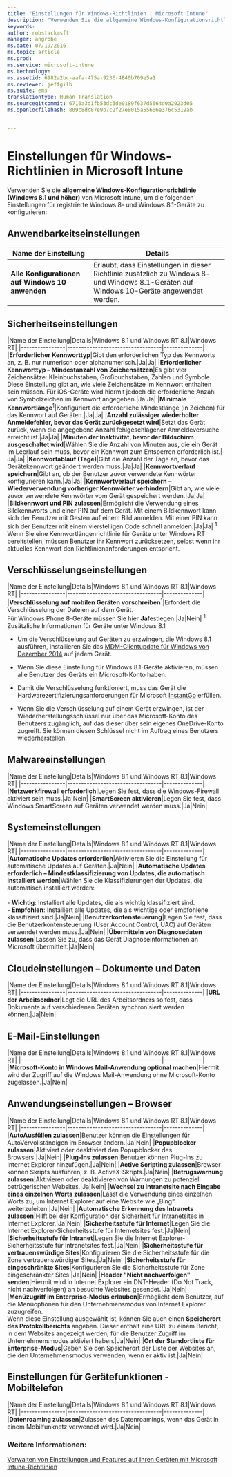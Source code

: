 ```yaml
---
title: "Einstellungen für Windows-Richtlinien | Microsoft Intune"
description: "Verwenden Sie die allgemeine Windows-Konfigurationsrichtlinie (Windows 8.1 und höher) von Intune, um Einstellungen für registrierte Windows 8- und Windows 8.1-Geräte zu konfigurieren:"
keywords: 
author: robstackmsft
manager: angrobe
ms.date: 07/19/2016
ms.topic: article
ms.prod: 
ms.service: microsoft-intune
ms.technology: 
ms.assetid: 6982a2bc-aafa-475a-9236-4840b709e5a1
ms.reviewer: jeffgilb
ms.suite: ems
translationtype: Human Translation
ms.sourcegitcommit: 6716a3d1fb53dc3de0189f637d5664d0a2023d05
ms.openlocfilehash: 809c8dc87e9b7c2f27e8015a55606e376c5319ab


---
```


# Einstellungen für Windows-Richtlinien in Microsoft Intune
Verwenden Sie die **allgemeine Windows-Konfigurationsrichtlinie (Windows 8.1 und höher)** von Microsoft Intune, um die folgenden Einstellungen für registrierte Windows 8- und Windows 8.1-Geräte zu konfigurieren:

## Anwendbarkeitseinstellungen

|Name der Einstellung|Details|
|----------------|----------------------------------|
|**Alle Konfigurationen auf Windows 10 anwenden**|Erlaubt, dass Einstellungen in dieser Richtlinie zusätzlich zu Windows 8- und Windows 8.1-Geräten auf Windows 10-Geräte angewendet werden.|

## Sicherheitseinstellungen

|Name der Einstellung|Details|Windows 8.1 und Windows RT 8.1|Windows RT|
|----------------|----------------------------------|--------------|
|**Erforderlicher Kennworttyp**|Gibt den erforderlichen Typ des Kennworts an, z. B. nur numerisch oder alphanumerisch.|Ja|Ja|
|**Erforderlicher Kennworttyp – Mindestanzahl von Zeichensätzen**|Es gibt vier Zeichensätze: Kleinbuchstaben, Großbuchstaben, Zahlen und Symbole. Diese Einstellung gibt an, wie viele Zeichensätze im Kennwort enthalten sein müssen. Für iOS-Geräte wird hiermit jedoch die erforderliche Anzahl von Symbolzeichen im Kennwort angegeben.|Ja|Ja|
|**Minimale Kennwortlänge**<sup>1</sup>|Konfiguriert die erforderliche Mindestlänge (in Zeichen) für das Kennwort auf Geräten.|Ja|Ja|
|**Anzahl zulässiger wiederholter Anmeldefehler, bevor das Gerät zurückgesetzt wird**|Setzt das Gerät zurück, wenn die angegebene Anzahl fehlgeschlagener Anmeldeversuche erreicht ist.|Ja|Ja|
|**Minuten der Inaktivität, bevor der Bildschirm ausgeschaltet wird**|Wählen Sie die Anzahl von Minuten aus, die ein Gerät im Leerlauf sein muss, bevor ein Kennwort zum Entsperren erforderlich ist.| Ja|Ja|
|**Kennwortablauf (Tage)**|Gibt die Anzahl der Tage an, bevor das Gerätekennwort geändert werden muss.|Ja|Ja|
|**Kennwortverlauf speichern**|Gibt an, ob der Benutzer zuvor verwendete Kennwörter konfigurieren kann.|Ja|Ja|
|**Kennwortverlauf speichern** – **Wiederverwendung vorheriger Kennwörter verhindern**|Gibt an, wie viele zuvor verwendete Kennwörter vom Gerät gespeichert werden.|Ja|Ja|
|**Bildkennwort und PIN zulassen**|Ermöglicht die Verwendung eines Bildkennworts und einer PIN auf dem Gerät. Mit einem Bildkennwort kann sich der Benutzer mit Gesten auf einem Bild anmelden. Mit einer PIN kann sich der Benutzer mit einem vierstelligen Code schnell anmelden.|Ja|Ja|
<sup>1</sup> Wenn Sie eine Kennwortlängenrichtlinie für Geräte unter Windows RT bereitstellen, müssen Benutzer ihr Kennwort zurücksetzen, selbst wenn ihr aktuelles Kennwort den Richtlinienanforderungen entspricht.

## Verschlüsselungseinstellungen

|Name der Einstellung|Details|Windows 8.1 und Windows RT 8.1|Windows RT|
|----------------|----------------------------------|--------------|
|**Verschlüsselung auf mobilen Geräten vorschreiben**<sup>1</sup>|Erfordert die Verschlüsselung der Dateien auf dem Gerät.<br>Für Windows Phone 8-Geräte müssen Sie hier **Ja**festlegen.|Ja|Nein|
<sup>1</sup> Zusätzliche Informationen für Geräte unter Windows 8.1

-   Um die Verschlüsselung auf Geräten zu erzwingen, die Windows 8.1 ausführen, installieren Sie das [MDM-Clientupdate für Windows von Dezember 2014](http://support.microsoft.com/kb/3013816) auf jedem Gerät.

-   Wenn Sie diese Einstellung für Windows 8.1-Geräte aktivieren, müssen alle Benutzer des Geräts ein Microsoft-Konto haben.

-   Damit die Verschlüsselung funktioniert, muss das Gerät die Hardwarezertifizierungsanforderungen für Microsoft [InstantGo](http://blogs.windows.com/bloggingwindows/2014/06/19/instantgo-a-better-way-to-sleep/) erfüllen.

-   Wenn Sie die Verschlüsselung auf einem Gerät erzwingen, ist der Wiederherstellungsschlüssel nur über das Microsoft-Konto des Benutzers zugänglich, auf das dieser über sein eigenes OneDrive-Konto zugreift. Sie können diesen Schlüssel nicht im Auftrag eines Benutzers wiederherstellen.

## Malwareeinstellungen

|Name der Einstellung|Details|Windows 8.1 und Windows RT 8.1|Windows RT|
|----------------|----------------------------------|--------------|
|**Netzwerkfirewall erforderlich**|Legen Sie fest, dass die Windows-Firewall aktiviert sein muss.|Ja|Nein|
|**SmartScreen aktivieren**|Legen Sie fest, dass Windows SmartScreen auf Geräten verwendet werden muss.|Ja|Nein|

## Systemeinstellungen

|Name der Einstellung|Details|Windows 8.1 und Windows RT 8.1|Windows RT|
|----------------|----------------------------------|--------------|
|**Automatische Updates erforderlich**|Aktivieren Sie die Einstellung für automatische Updates auf Geräten.|Ja|Nein|
|**Automatische Updates erforderlich – Mindestklassifizierung von Updates, die automatisch installiert werden**|Wählen Sie die Klassifizierungen der Updates, die automatisch installiert werden:<br /><br />-   **Wichtig**: Installiert alle Updates, die als wichtig klassifiziert sind.<br />-   **Empfohlen**: Installiert alle Updates, die als wichtige oder empfohlene klassifiziert sind.|Ja|Nein|
|**Benutzerkontensteuerung**|Legen Sie fest, dass die Benutzerkontensteuerung (User Account Control, UAC) auf Geräten verwendet werden muss.|Ja|Nein|
|**Übermitteln von Diagnosedaten zulassen**|Lassen Sie zu, dass das Gerät Diagnoseinformationen an Microsoft übermittelt.|Ja|Nein|


## Cloudeinstellungen – Dokumente und Daten

|Name der Einstellung|Details|Windows 8.1 und Windows RT 8.1|Windows RT|
|----------------|----------------------------------|--------------|
|**URL der Arbeitsordner**|Legt die URL des Arbeitsordners so fest, dass Dokumente auf verschiedenen Geräten synchronisiert werden können.|Ja|Nein|

## E-Mail-Einstellungen

|Name der Einstellung|Details|Windows 8.1 und Windows RT 8.1|Windows RT|
|----------------|----------------------------------|--------------|
|**Microsoft-Konto in Windows Mail-Anwendung optional machen**|Hiermit wird der Zugriff auf die Windows Mail-Anwendung ohne Microsoft-Konto zugelassen.|Ja|Nein|

## Anwendungseinstellungen – Browser

|Name der Einstellung|Details|Windows 8.1 und Windows RT 8.1|Windows RT|
|----------------|----------------------------------|--------------|
|**AutoAusfüllen zulassen**|Benutzer können die Einstellungen für AutoVervollständigen im Browser ändern.|Ja|Nein|
|**Popupblocker zulassen**|Aktiviert oder deaktiviert den Popupblocker des Browsers.|Ja|Nein|
|**Plug-Ins zulassen**|Benutzer können Plug-Ins zu Internet Explorer hinzufügen.|Ja|Nein|
|**Active Scripting zulassen**|Browser können Skripts ausführen, z. B. ActiveX-Skripts.|Ja|Nein|
|**Betrugswarnung zulassen**|Aktivieren oder deaktivieren von Warnungen zu potenziell betrügerischen Websites.|Ja|Nein|
|**Wechsel zu Intranetsite nach Eingabe eines einzelnen Worts zulassen**|Lässt die Verwendung eines einzelnen Worts zu, um Internet Explorer auf eine Website wie „Bing“ weiterzuleiten.|Ja|Nein|
|**Automatische Erkennung des Intranets zulassen**|Hilft bei der Konfiguration der Sicherheit für Intranetsites in Internet Explorer.|Ja|Nein|
|**Sicherheitsstufe für Internet**|Legen Sie die Internet Explorer-Sicherheitsstufe für Internetsites fest.|Ja|Nein|
|**Sicherheitsstufe für Intranet**|Legen Sie die Internet Explorer-Sicherheitsstufe für Intranetsites fest.|Ja|Nein|
|**Sicherheitsstufe für vertrauenswürdige Sites**|Konfigurieren Sie die Sicherheitsstufe für die Zone vertrauenswürdiger Sites.|Ja|Nein|
|**Sicherheitsstufe für eingeschränkte Sites**|Konfigurieren Sie die Sicherheitsstufe für Zone eingeschränkter Sites.|Ja|Nein|
|**Header "Nicht nachverfolgen" senden**|Hiermit wird in Internet Explorer ein DNT-Header (Do Not Track, nicht nachverfolgen) an besuchte Websites gesendet.|Ja|Nein|
|**Menüzugriff im Enterprise-Modus erlauben**|Ermöglicht dem Benutzer, auf die Menüoptionen für den Unternehmensmodus von Internet Explorer zuzugreifen.<br>Wenn diese Einstellung ausgewählt ist, können Sie auch einen **Speicherort des Protokollberichts** angeben. Dieser enthält eine URL zu einem Bericht, in dem Websites angezeigt werden, für die Benutzer Zugriff im Unternehmensmodus aktiviert haben.|Ja|Nein|
|**Ort der Standortliste für Enterprise-Modus**|Geben Sie den Speicherort der Liste der Websites an, die den Unternehmensmodus verwenden, wenn er aktiv ist.|Ja|Nein|

## Einstellungen für Gerätefunktionen - Mobiltelefon

|Name der Einstellung|Details|Windows 8.1 und Windows RT 8.1|Windows RT|
|----------------|----------------------------------|--------------|
|**Datenroaming zulassen**|Zulassen des Datenroamings, wenn das Gerät in einem Mobilfunknetz verwendet wird.|Ja|Nein|



### Weitere Informationen:
[Verwalten von Einstellungen und Features auf Ihren Geräten mit Microsoft Intune-Richtlinien](manage-settings-and-features-on-your-devices-with-microsoft-intune-policies.md)




<!--HONumber=Jul16_HO4-->


